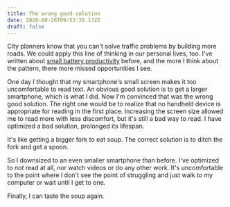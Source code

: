 ```yaml
---
title: The wrong good solution
date: 2020-08-26T09:53:30.132Z
draft: false
---
```

City planners know that you can't solve traffic problems by building more roads. We could apply this line of thinking in our personal lives, too. I've written about [small battery productivity](/small-battery-productivity/) before, and the more I think about the pattern, there more missed opportunities I see. 

One day I thought that my smartphone's small screen makes it too uncomfortable to read text. An obvious good solution is to get a larger smartphone, which is what I did. Now I'm convinced that was the wrong good solution. The right one would be to realize that no handheld device is appropriate for reading in the first place. Increasing the screen size allowed me to read more with less discomfort, but it's still a bad way to read. I have optimized a bad solution, prolonged its lifespan. 

It's like getting a bigger fork to eat soup. The correct solution is to ditch the fork and get a spoon.

So I downsized to an even smaller smartphone than before. I've optimized to *not* read at all, nor watch videos or do any other work. It's uncomfortable to the point where I don't see the point of struggling and just walk to my computer or wait until I get to one. 

Finally, I can taste the soup again.